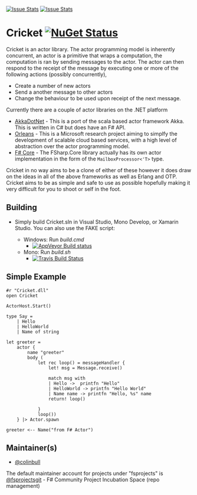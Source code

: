 [![Issue Stats](http://issuestats.com/github/fsprojects/Cricket/badge/issue)](http://issuestats.com/github/fsprojects/Cricket)
[![Issue Stats](http://issuestats.com/github/fsprojects/Cricket/badge/pr)](http://issuestats.com/github/fsprojects/Cricket)

# Cricket [![NuGet Status](http://img.shields.io/nuget/v/Cricket.svg?style=flat)](https://www.nuget.org/packages/Cricket/)

Cricket is an actor library. The actor programming model is inherently concurrent, an actor is a primitive that wraps a computation, the computation is ran by sending messages to the actor.
The actor can then respond to the receipt of the message by executing one or more of the following actions (possibly concurrently),

 * Create a number of new actors
 * Send a another message to other actors
 * Change the behaviour to be used upon receipt of the next message.

Currently there are a couple of actor libraries on the .NET platform
    
* [AkkaDotNet](https://github.com/akkadotnet/akka.net) - This is a port of the scala based actor framework Akka. This is written in C# but does have an F# API.
* [Orleans](http://research.microsoft.com/en-us/projects/orleans/) - This is a Microsoft research project aiming to simplfy the development of scalable cloud based services, with a high level of abstraction over the actor programming model.  
* [F# Core](http://msdn.microsoft.com/en-us/library/ee370357.aspx) - The FSharp.Core library actually has its own actor implementation in the form of the `MailboxProcessor<'T>` type. 

Cricket in no way aims to be a clone of either of these however it does draw on the ideas in all of the above frameworks as well as Erlang and OTP. Cricket aims to be as simple and safe to use as possible hopefully
making it very difficult for you to shoot or self in the foot.

## Building

- Simply build Cricket.sln in Visual Studio, Mono Develop, or Xamarin Studio. You can also use the FAKE script:

  * Windows: Run *build.cmd* 
    * [![AppVeyor Build status](https://ci.appveyor.com/api/projects/status/4adhvsdt0sktqo95/branch/master)](https://ci.appveyor.com/project/colinbull/fsharp-actor/branch/master)
  * Mono: Run *build.sh*
    * [![Travis Build Status](https://travis-ci.org/fsprojects/Cricket.svg?branch=master)](https://travis-ci.org/fsprojects/Cricket)

## Simple Example


	#r "Cricket.dll"
	open Cricket
	
	ActorHost.Start()
	
	type Say =
	    | Hello
	    | HelloWorld
	    | Name of string
	
	let greeter = 
	    actor {
	        name "greeter"
	        body (
	            let rec loop() = messageHandler {
	                let! msg = Message.receive()
	
	                match msg with
	                | Hello ->  printfn "Hello"
	                | HelloWorld -> printfn "Hello World"
	                | Name name -> printfn "Hello, %s" name
	                return! loop()
	
	            }
	            loop())
	    } |> Actor.spawn
	
	greeter <-- Name("from F# Actor") 


## Maintainer(s)

- [@colinbull](https://github.com/colinbull)

The default maintainer account for projects under "fsprojects" is [@fsprojectsgit](https://github.com/fsprojectsgit) - F# Community Project Incubation Space (repo management)
